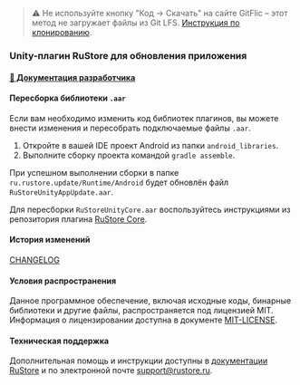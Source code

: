 > ⚠️ Не используйте кнопку "Код → Скачать" на сайте GitFlic – этот метод не загружает файлы из Git LFS. [Инструкция по клонированию](../README_CLONE.md).

### Unity-плагин RuStore для обновления приложения

#### [🔗 Документация разработчика][10]

#### Пересборка библиотеки `.aar`

Если вам необходимо изменить код библиотек плагинов, вы можете внести изменения и пересобрать подключаемые файлы `.aar`.

1. Откройте в вашей IDE проект Android из папки `android_libraries`.
1. Выполните сборку проекта командой `gradle assemble`.

При успешном выполнении сборки в папке `ru.rustore.update/Runtime/Android` будет обновлён файл `RuStoreUnityAppUpdate.aar`.

Для пересборки `RuStoreUnityCore.aar` воспользуйтесь инструкциями из репозитория плагина [RuStore Core](https://gitflic.ru/project/rustore/unity-rustore-core-sdk).

#### История изменений

[CHANGELOG](../CHANGELOG.md)

#### Условия распространения

Данное программное обеспечение, включая исходные коды, бинарные библиотеки и другие файлы, распространяется под лицензией MIT. Информация о лицензировании доступна в документе [MIT-LICENSE](../MIT-LICENSE.txt).

#### Техническая поддержка

Дополнительная помощь и инструкции доступны в [документации RuStore](https://www.rustore.ru/help/) и по электронной почте support@rustore.ru.

[10]: https://www.rustore.ru/help/sdk/updates/unity/10-0-0
